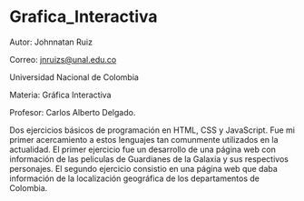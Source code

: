 # Grafica_Interactiva

Autor: Johnnatan Ruiz

Correo: jnruizs@unal.edu.co

Universidad Nacional de Colombia

Materia: Gráfica Interactiva

Profesor: Carlos Alberto Delgado.

Dos ejercicios básicos de programación en HTML, CSS y JavaScript.
Fue mi primer acercamiento a estos lenguajes tan comunmente utilizados en la actualidad.
El primer ejercicio fue un desarrollo de una página web con información de las peliculas de 
Guardianes de la Galaxia y sus respectivos personajes. El segundo ejercicio consistio en una
página web que daba información de la localización geográfica de los departamentos de Colombia.
